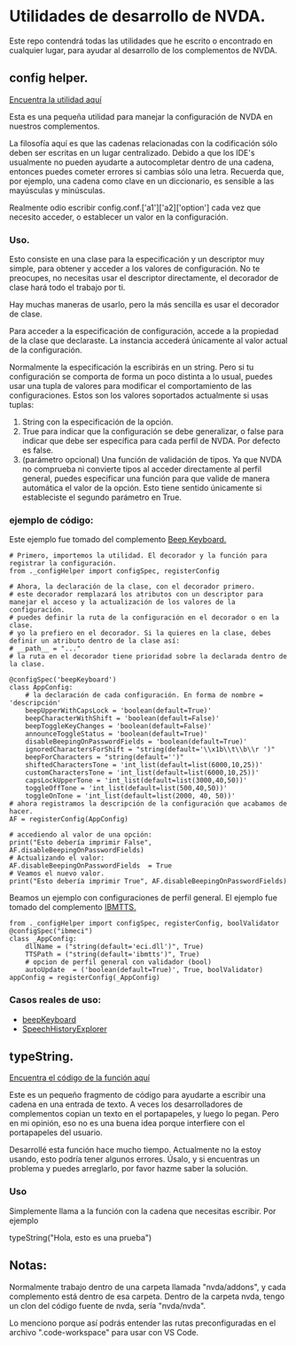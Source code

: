 # Utilidades de desarrollo de NVDA.
Este repo contendrá todas las utilidades que he escrito o encontrado en cualquier lugar, para ayudar al desarrollo de los complementos de NVDA.

## config helper.
[Encuentra la utilidad aquí](https://raw.githubusercontent.com/davidacm/NVDADevelopmentUtilities/master/src/_configHelper.py)

Esta es una pequeña utilidad para manejar la configuración de NVDA en nuestros complementos.

La filosofía aquí es que las cadenas relacionadas con la codificación sólo deben ser escritas en un lugar centralizado.
Debido a que los IDE's usualmente no pueden ayudarte a autocompletar dentro de una cadena, entonces puedes cometer errores si cambias sólo una letra. Recuerda que, por ejemplo, una cadena como clave en un diccionario, es sensible a las mayúsculas y minúsculas.

Realmente odio escribir config.conf.['a1']['a2]['option'] cada vez que
necesito acceder, o establecer un valor en la configuración.

### Uso.

Esto consiste en una clase para la especificación y un descriptor muy simple, para obtener y
acceder a los valores de configuración. No te preocupes, no necesitas usar el descriptor directamente, el decorador de clase hará todo el trabajo por ti.

Hay muchas maneras de usarlo, pero la más sencilla es usar el decorador de clase.

Para acceder a la especificación de configuración, accede a la propiedad de la clase que declaraste. La instancia accederá únicamente al valor actual de la configuración.

Normalmente la especificación la escribirás en un string. Pero si tu configuración se comporta de forma un poco distinta a lo usual, puedes usar una tupla de valores para modificar el comportamiento de las configuraciones.
Estos son los valores soportados actualmente si usas tuplas:

1. String con la especificación de la opción.
2. True para indicar que la configuración se debe generalizar, o false para indicar que debe ser específica para cada perfil de NVDA. Por defecto es false.
3. (parámetro opcional) Una función de validación de tipos. Ya que NVDA no comprueba ni convierte tipos al acceder directamente al perfil general, puedes especificar una función para que valide de manera automática el valor de la opción. Esto tiene sentido únicamente si estableciste el segundo parámetro en True.

### ejemplo de código:

Este ejemplo fue tomado del complemento [Beep Keyboard.](https://github.com/davidacm/beepKeyboard)

```
# Primero, importemos la utilidad. El decorador y la función para registrar la configuración.
from ._configHelper import configSpec, registerConfig

# Ahora, la declaración de la clase, con el decorador primero.
# este decorador remplazará los atributos con un descriptor para manejar el acceso y la actualización de los valores de la configuración.
# puedes definir la ruta de la configuración en el decorador o en la clase.
# yo la prefiero en el decorador. Si la quieres en la clase, debes definir un atributo dentro de la clase así:
# __path__ = "..."
# la ruta en el decorador tiene prioridad sobre la declarada dentro de la clase.

@configSpec('beepKeyboard')
class AppConfig:
	# la declaración de cada configuración. En forma de nombre = 'descripción'
	beepUpperWithCapsLock = 'boolean(default=True)'
	beepCharacterWithShift = 'boolean(default=False)'
	beepToggleKeyChanges = 'boolean(default=False)'
	announceToggleStatus = 'boolean(default=True)'
	disableBeepingOnPasswordFields = 'boolean(default=True)'
	ignoredCharactersForShift = "string(default='\\x1b\\t\\b\\r ')"
	beepForCharacters = "string(default='')"
	shiftedCharactersTone = 'int_list(default=list(6000,10,25))'
	customCharactersTone = 'int_list(default=list(6000,10,25))'
	capsLockUpperTone = 'int_list(default=list(3000,40,50))'
	toggleOffTone = 'int_list(default=list(500,40,50))'
	toggleOnTone = 'int_list(default=list(2000, 40, 50))'
# ahora registramos la descripción de la configuración que acabamos de hacer.
AF = registerConfig(AppConfig)

# accediendo al valor de una opción:
print("Esto debería imprimir False", AF.disableBeepingOnPasswordFields)
# Actualizando el valor:
AF.disableBeepingOnPasswordFields  = True
# Veamos el nuevo valor.
print("Esto debería imprimir True", AF.disableBeepingOnPasswordFields)
```

Beamos un ejemplo con configuraciones de perfil general. El ejemplo fue tomado del complemento [IBMTTS.](https://github.com/davidacm/NVDA-IBMTTS-Driver)

```
from ._configHelper import configSpec, registerConfig, boolValidator
@configSpec("ibmeci")
class _AppConfig:
	dllName = ("string(default='eci.dll')", True)
	TTSPath = ("string(default='ibmtts')", True)
	# opcion de perfil general con validador (bool)
	autoUpdate  = ('boolean(default=True)', True, boolValidator)
appConfig = registerConfig(_AppConfig)
```

### Casos reales de uso:

* [beepKeyboard](https://github.com/davidacm/beepkeyboard)
* [SpeechHistoryExplorer](https://github.com/davidacm/SpeechHistoryExplorer)

## typeString.
[Encuentra el código de la función aquí](https://raw.githubusercontent.com/davidacm/NVDADevelopmentUtilities/master/src/typeString.py)

Este es un pequeño fragmento de código para ayudarte a escribir una cadena en una entrada de texto. A veces los desarrolladores de complementos copian un texto en el portapapeles, y luego lo pegan. Pero en mi opinión, eso no es una buena idea porque interfiere con el portapapeles del usuario.

Desarrollé esta función hace mucho tiempo. Actualmente no la estoy usando, esto podría tener algunos errores. Úsalo, y si encuentras un problema y puedes arreglarlo, por favor hazme saber la solución.

### Uso

Simplemente llama a la función con la cadena que necesitas escribir. Por ejemplo

typeString("Hola, esto es una prueba")


## Notas:

Normalmente trabajo dentro de una carpeta llamada "nvda/addons", y cada complemento está dentro de esa carpeta.
Dentro de la carpeta nvda, tengo un clon del código fuente de nvda, sería "nvda/nvda".

Lo menciono porque así podrás entender las rutas preconfiguradas en el archivo ".code-workspace" para usar con VS Code.
